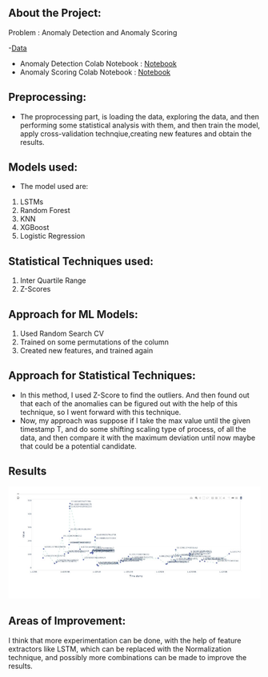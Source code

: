 ## About the Project:

Problem : Anomaly Detection and Anomaly Scoring

-[Data](https://github.com/uakarsh/anomaly_detection/blob/main/anomaly_file.csv)


- Anomaly Detection Colab Notebook : [Notebook](https://github.com/uakarsh/anomaly_detection/blob/main/Anomaly_Detection.ipynb)
- Anomaly Scoring Colab Notebook : [Notebook](https://github.com/uakarsh/anomaly_detection/blob/main/Anomaly%20Scoring.ipynb)


## Preprocessing:

- The proprocessing part, is loading the data, exploring the data, and then performing some statistical analysis with them, and then train the model, apply cross-validation technqiue,creating new features and obtain the results.

## Models used:

- The model used are:
1. LSTMs
2. Random Forest
3. KNN
4. XGBoost
5. Logistic Regression

## Statistical Techniques used:

1. Inter Quartile Range
2. Z-Scores


## Approach for ML Models:
1. Used Random Search CV
2. Trained on some permutations of the column
3. Created new features, and trained again

## Approach for Statistical Techniques:

- In this method, I used Z-Score to find the outliers. And then found out that each of the anomalies can be figured out with the help of this technique, so I went forward with this technique.
-  Now, my approach was suppose if I take the max value until the given timestamp T, and do some shifting scaling type of process, of all the data, and then compare it with the maximum deviation until now maybe that could be a potential candidate.


## Results

![alt text](https://github.com/uakarsh/anomaly_detection/blob/main/Screenshot%202021-06-20%20232250.jpg)


## Areas of Improvement:

I think that more experimentation can be done, with the help of feature extractors like LSTM, which can be replaced with the Normalization technique, and possibly more combinations can be made to improve the results.